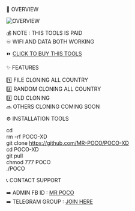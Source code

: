 📡 OVERVIEW

![OVERVIEW](https://i.postimg.cc/XYdTh2QP/Vmake1746132774552.png)


💰 NOTE : THIS TOOLS IS PAID  
♾️ WIFI AND DATA BOTH WORKING  

⏩ [CLICK TO BUY THIS TOOLS](https://t.me/poco1971)


✨ FEATURES

1️⃣ FILE CLONING ALL COUNTRY  
2️⃣ RANDOM CLONING ALL COUNTRY  
3️⃣ OLD CLONING  
🔜 OTHERS CLONING COMING SOON


⚙️ INSTALLATION TOOLS

cd  
rm -rf POCO-XD  
git clone https://github.com/MR-POCO/POCO-XD  
cd POCO-XD  
git pull  
chmod 777 POCO  
./POCO


📞 CONTACT SUPPORT

➡️ ADMIN FB ID : [MR POCO](https://www.facebook.com/swagxxxd)  
➡️ TELEGRAM GROUP : [JOIN HERE](https://t.me/MR_POCO_143)
